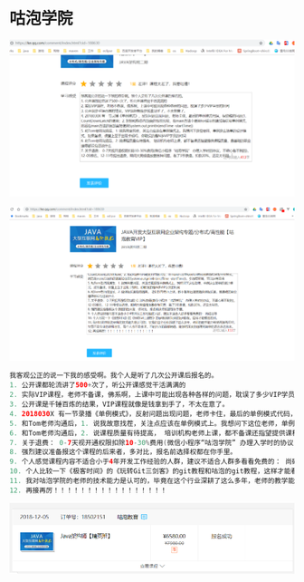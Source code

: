 # 咕泡学院

![1545032984741](./images/1545032984741.png)





![1545033110337](./images/1545033110337.png)







```java
我客观公正的说一下我的感受啊。我个人是听了几次公开课后报名的。
1. 公开课都轮流讲了500+次了，听公开课感觉干活满满的
2. 实际VIP课程，老师不备课，佛系啊，上课中可能出现各种各样的问题，耽误了多少VIP学员的时间
3. 公开课是千锤百炼的结果，VIP课程就像是钱拿到手了，不太在意了。
4. 2018030X 有一节录播《单例模式》，反射问题出现问题，老师卡住，最后的单例模式代码，很幼稚的问题(1. CountDownLatch的使用；2. 加锁和静态内部类的性能比较，在main方法中使用for循环创建线程获取单例模式，然后在main方法的底部直接使用System.out.println(endTime -startTime))，多线程环境，可以这样用吗
5. 和Tom老师沟通后，1. 说我故意找茬，关注点应该在单例模式上。我想问下这位老师，单例这么简单的设计模式，如果备课，课堂上至于出现卡顿吗，你耽误的是N多VIP学员的时间
6. 和Tom老师沟通后，2. 说课程质量有待提高， 培训机构老师上课，都不备课还指望提供课程质量，最基础的职业道德都没有还谈什么
7. 关于退费： 0-7天视开通权限扣除10-30%费用(微信小程序“咕泡学院” 办理入学时的协议，不细心看不到的)，12-05报名，12-11号提出退费，期间大黄蜂播放器各种问题，看了3节录播，扣款20%，还是太年轻。
8. 强烈建议准备报这个课程的后来者，多对比，报名前选择权都在你手里。
9. 个人感觉课程内容不适合小于4年开发工作经验的人群，建议不适合人群多看看免费的： 尚硅谷等
10. 个人比较一下《极客时间》的《玩转Git三剑客》的git教程和咕泡的git教程，这样才能看出差别。
11. 我对咕泡学院的老师的技术能力是认可的，毕竟在这个行业深耕了这么多年，老师的教学能力希望再接再厉吧，毕竟不是专业的讲师出生，每个人也不是全才，不能方方面面都精通，能够把深奥的道理用简单的语言表达出来。
12. 再接再厉！！！！！！！！！！！！！！！！！
```





![1545034223363](./images/1545034223363.png)





